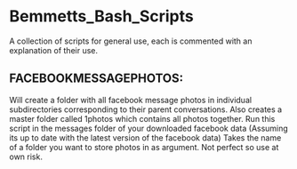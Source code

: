 # Bemmetts_Bash_Scripts
A collection of scripts for general use, each is commented with an explanation of their use.
## FACEBOOKMESSAGEPHOTOS:
Will create a folder with all facebook message photos in individual subdirectories corresponding to their parent conversations. Also creates a master folder called 1photos which contains all photos together.
Run this script in the messages folder of your downloaded facebook data (Assuming its up to date with the latest version of the facebook data)
Takes the name of a folder you want to store photos in as argument. 
Not perfect so use at own risk.
